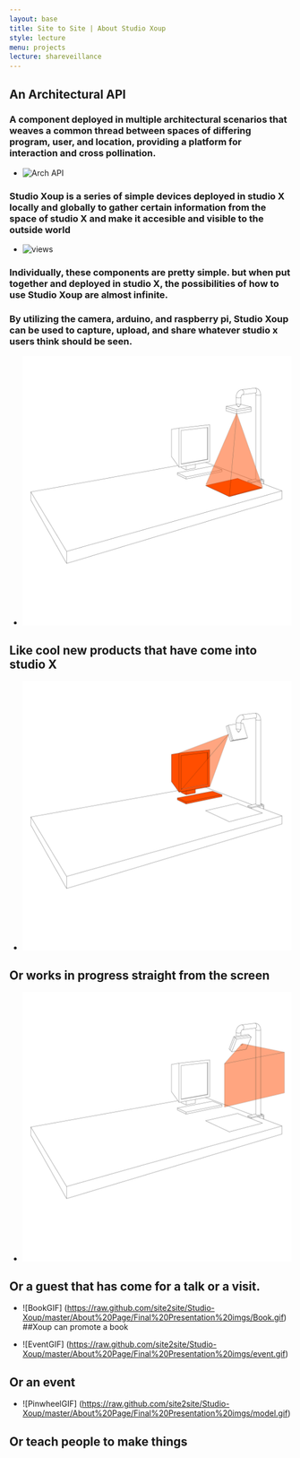 ```yaml
---
layout: base
title: Site to Site | About Studio Xoup
style: lecture
menu: projects
lecture: shareveillance
---
```

## An Architectural API

### A component deployed in multiple architectural scenarios that weaves a common thread between spaces of differing program, user, and location, providing a platform for interaction and cross pollination.      

* ![Arch API](hhttps://raw.github.com/site2site/Studio-Xoup/master/About%20Page/Final%20Presentation%20imgs/api%20definition-01.jpg)

### Studio Xoup is a series of simple devices deployed in studio X locally and globally to gather certain information from the space of studio X and make it accesible and visible to the outside world

* ![views](https://raw.github.com/site2site/Studio-Xoup/master/About%20Page/About-web-expanded.jpg)

### Individually, these components are pretty simple. but when put together and deployed in studio X, the possibilities of how to use Studio Xoup are almost infinite.

### By utilizing the camera, arduino, and raspberry pi, Studio Xoup can be used to capture, upload, and share whatever studio x users think should be seen.

* ![Xoup Scenario 01](https://github.com/site2site/Studio-Xoup/blob/master/About%20Page/Final%20Presentation%20imgs/xoup%20scenario-04.jpg)
## Like cool new products that have come into studio X


* ![Xoup Scenario 02](https://github.com/site2site/Studio-Xoup/blob/master/About%20Page/Final%20Presentation%20imgs/xoup%20scenario-05.jpg)
## Or works in progress straight from the screen

* ![Xoup Scenario 02](https://github.com/site2site/Studio-Xoup/blob/master/About%20Page/Final%20Presentation%20imgs/xoup%20scenario-06.jpg)
## Or a guest that has come for a talk or a visit.

* ![BookGIF] (https://raw.github.com/site2site/Studio-Xoup/master/About%20Page/Final%20Presentation%20imgs/Book.gif)
##Xoup can promote a book

 * ![EventGIF] (https://raw.github.com/site2site/Studio-Xoup/master/About%20Page/Final%20Presentation%20imgs/event.gif)
## Or an event

 * ![PinwheelGIF] (https://raw.github.com/site2site/Studio-Xoup/master/About%20Page/Final%20Presentation%20imgs/model.gif)
## Or teach people to make things
